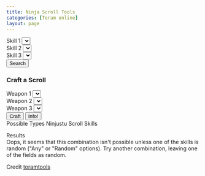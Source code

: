 ```yaml
---
title: Ninja Scroll Tools
categories: [Toram online]
layout: page
---
```

<div class="container mt-3">
    <div class="container">
      <section id="scroll-skills-container">
        <div class="row col-12  d-flex justify-content-center" id="scroll-skills">
          <div class="col-6 mt-3">
            <label>Skill 1</label>
            <select class="form-select" id="scroll-skill-1" data-prev="-1"></select>
          </div>
          <div class="col-6 mt-3">
            <label>Skill 2</label>
            <select class="form-select" id="scroll-skill-2" data-prev="-1"></select>
          </div>
          <div class="col-6 mt-3">
            <label>Skill 3</label>
            <select class="form-select" id="scroll-skill-3" data-prev="-1"></select>
          </div>
          <div class="col-12 mt-3 text-center">
            <button class="btn btn-light" id="scroll-search">Search</button>
            <button hidden class="btn btn-light" id="scroll-search-reset">Reset</button>
          </div>
        </div>
      </section>
      <section class="mt-3">
        <div class="text-center">
          <h3>Craft a Scroll</h3>
        </div>
        <form action="javascript: void(0);" class="scroll-section" id="scroll-craft-components">
          <div class="row col-12 d-flex justify-content-center">
            <div class="col-6">
              <label>Weapon 1</label>
              <select class="form-select" required id="scroll-component-1" data-prev="-1"></select>
            </div>
            <div class="col-6">
              <label>Weapon 2</label>
              <select class="form-select" required id="scroll-component-2" data-prev="-1"></select>
            </div>
            <div class="col-6 mt-3">
              <label>Weapon 3</label>
              <select class="form-select" required id="scroll-component-3" data-prev="-1"></select>
            </div>
            <div class="col-12 mt-3 text-center">
              <button class="btn btn-light" id="craft-scroll">Craft</button>
              <button hidden class="btn btn-light" type="button" id="craft-scroll-reset">Reset</button>
              <button class="btn btn-info" type="submit" id="cs-popup">Info!</button>
            </div>
            <div class="container mt-3 border rounded-4 border-5 border-light p-3" id="craft-results-container" class="hidden">
              <div id="craft-results">
                <span class="block-header">Possible Types</span>
                <span class="text-center"><span class="scroll-type" id="craft-results-type"></span> Ninjustu
                  Scroll</span></span>
                <span class="block-header">Skills</span>
                <span class="text-center"><span id="craft-results-skills"></span></span>
              </div>
            </div>
          </div>
        </form>
      </section>
    </div>
    <div class="container">
      <section class="col-12 row mt-3 border rounded-4 border-5 border-light p-3">
        <div class="text-center">
          <span>Results</span>
        </div>
        <div class="text-center">
          <div class="results-container">
            <div id="results"></div>
          </div>
          <div id="results-warning">Oops, it seems that this combination isn't possible unless one of the
            skills is random ("Any" or "Random" options). Try another combination, leaving one of the fields
            as random.
          </div>
        </div>
       </section>  
</div>
<p>Credit <a href="https://github.com/toramtools">toramtools</a></p>
  </div>
<script src="/assets/js/scroll.js"></script>